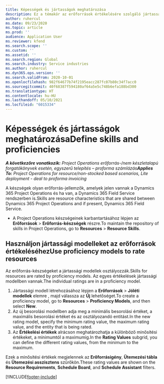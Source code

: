 ```yaml
---
title: Képességek és jártasságok meghatározása
description: Ez a témakör az erőforrások értékelésére szolgáló jártassági modellek beállításáról nyújt információkat.
author: ruhercul
ms.date: 09/23/2020
ms.topic: article
ms.prod: ''
audience: Application User
ms.reviewer: kfend
ms.search.scope: ''
ms.custom: ''
ms.assetid: ''
ms.search.region: Global
ms.search.industry: Service industries
ms.author: ruhercul
ms.dyn365.ops.version: ''
ms.search.validFrom: 2020-10-01
ms.openlocfilehash: 982f64677b74f2195eacc287fc07b80c34f7acc0
ms.sourcegitcommit: 40f68387f594180af64a5e5c748b6efa188bd300
ms.translationtype: HT
ms.contentlocale: hu-HU
ms.lasthandoff: 05/10/2021
ms.locfileid: "6015334"
---
```

# <a name="define-skills-and-proficiencies"></a><span data-ttu-id="bfb63-103">Képességek és jártasságok meghatározása</span><span class="sxs-lookup"><span data-stu-id="bfb63-103">Define skills and proficiencies</span></span>

<span data-ttu-id="bfb63-104">_**A következőre vonatkozik:** Project Operations erőforrás-/nem készletalapú forgatókönyvek esetén, egyszerű telepítés – proforma számlázás_</span><span class="sxs-lookup"><span data-stu-id="bfb63-104">_**Applies To:** Project Operations for resource/non-stocked based scenarios, Lite deployment - deal to proforma invoicing_</span></span>

<span data-ttu-id="bfb63-105">A készségek olyan erőforrás-jellemzők, amelyek jelen vannak a Dynamics 365 Project Operations és ha van, a Dynamics 365 Field Service rendszerben is.</span><span class="sxs-lookup"><span data-stu-id="bfb63-105">Skills are resource characteristics that are shared between Dynamics 365 Project Operations and if present, Dynamics 365 Field Service.</span></span> 

- <span data-ttu-id="bfb63-106">A Project Operations készségeinek karbantartásához lépjen az **Erőforrások** \> **Erőforrás-készségek** részre.</span><span class="sxs-lookup"><span data-stu-id="bfb63-106">To maintain the repository of skills in Project Operations, go to **Resources** \> **Resource Skills**.</span></span> 

## <a name="use-proficiency-models-to-rate-resources"></a><span data-ttu-id="bfb63-107">Használjon jártassági modelleket az erőforrások értékeléséhez</span><span class="sxs-lookup"><span data-stu-id="bfb63-107">Use proficiency models to rate resources</span></span>

<span data-ttu-id="bfb63-108">Az erőforrás-készségeket a jártassági modellek osztályozzák.</span><span class="sxs-lookup"><span data-stu-id="bfb63-108">Skills for resources are rated by proficiency models.</span></span> <span data-ttu-id="bfb63-109">Az egyes értékelések jártassági modellben vannak.</span><span class="sxs-lookup"><span data-stu-id="bfb63-109">The individual ratings are in a proficiency model.</span></span> 

1. <span data-ttu-id="bfb63-110">Jártassági modell létrehozásához lépjen a **Erőforrások** \> **Jóléti modellek** elemre , majd válassza az **Új** lehetőséget.</span><span class="sxs-lookup"><span data-stu-id="bfb63-110">To create a proficiency model, go to **Resources** \> **Proficiency Models**, and then select **New**.</span></span>
2. <span data-ttu-id="bfb63-111">Az új besorolási modellben adja meg a minimális besorolási értéket, a maximális besorolási értéket és az osztályozandó entitást.</span><span class="sxs-lookup"><span data-stu-id="bfb63-111">In the new rating model, specify the minimum rating value, the maximum rating value, and the entity that is being rated.</span></span>
3. <span data-ttu-id="bfb63-112">Az **Értékelési értékek** alrácson meghatározhatja a különböző minősítési értékeket, a minimumtól a maximumig.</span><span class="sxs-lookup"><span data-stu-id="bfb63-112">In the **Rating Values** subgrid, you can define the different rating values, from the minimum to the maximum.</span></span>


<span data-ttu-id="bfb63-113">Ezek a minősítési értékek megjelennek az **Erőforrásigény**, **Ütemezési tábla** és **Ütemezési asszisztens** szűrőkön.</span><span class="sxs-lookup"><span data-stu-id="bfb63-113">These rating values are shown on the **Resource Requirements**, **Schedule Board**, and **Schedule Assistant** filters.</span></span>


[!INCLUDE[footer-include](../includes/footer-banner.md)]